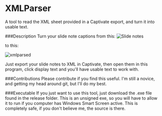 # XMLParser
A tool to read the XML sheet provided in a Captivate export, and turn it into usable text.

###Description
Turn your slide note captions from this:
![Slide notes](https://github.com/RandyMustache/RandyMustache.github.io/blob/master/_posts/tts.PNG?raw=true)

to this:

![xmlparsed](https://github.com/RandyMustache/RandyMustache.github.io/blob/master/_posts/2017-02-23.png?raw=true)

Just export your slide notes to XML in Captivate, then open them in this program, click display text and you'll have usable text to work with.

###Contributions
Please contribute if you find this useful. I'm still a novice, and getting my head around git, but I'll do my best.

###Executable
If you just want to use this tool, just download the .exe file found in the release folder.
This is an unsigned exe, so you will have to allow it to run if you computer has Windows Smart Screen active.
This is completely safe, if you don't believe me, the source is there.

